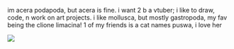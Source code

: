 im acera podapoda, but acera is fine.
i want 2 b a vtuber; i like to draw, code, n work on art projects.
i like mollusca, but mostly gastropoda, my fav being the clione limacina!
1 of my friends is a cat names puswa, i love her

<a href="https://www.youtube.com/channel/UCjY1BKxjpg78cNTuSTekFXQ"> <img src="https://yt3.googleusercontent.com/uNNmnEq3LreyoCmeQCaqgCK288H28EuQTf26ZCAGsxBYCxZE-HfTNUvWdhOZCcaUa5bYCqnqbBY=s160-c-k-c0x00ffffff-no-rj"> </a>
